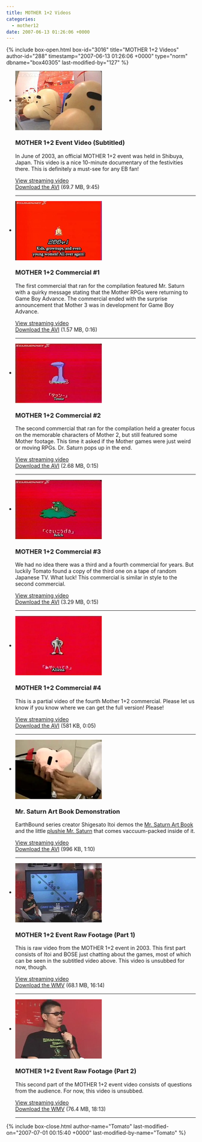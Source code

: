 ```yaml
---
title: MOTHER 1+2 Videos
categories:
  - mother12
date: 2007-06-13 01:26:06 +0000
---
```

{% include box-open.html box-id="3016" title="MOTHER 1+2 Videos" author-id="288" timestamp="2007-06-13 01:26:06 +0000" type="norm" dbname="box40305" last-modified-by="127" %}
<ul class="pics">
<li>
<a class="picleft" href="http://www.youtube.com/watch?v=lKpaKlatg5M"><img src="thumb_m12event.jpg" align="center" /></a>
<h3>MOTHER 1+2 Event Video (Subtitled)</h3>
<p>In June of 2003, an official MOTHER 1+2 event was held in Shibuya, Japan. This video is a nice 10-minute documentary of the festivities there. This is definitely a must-see for any EB fan!</p>
<p><a href="http://www.youtube.com/watch?v=lKpaKlatg5M">View streaming video</a><br /><a href="m12event_subbed.avi">Download the AVI</a> (69.7 MB, 9:45)</p>
<div class="hr"><hr /></div>
</li>


<li>
<a class="picleft" href="http://www.youtube.com/watch?v=lYbtDeUh-9c"><img src="thumb_m12com1.jpg" align="center" /></a>
<h3>MOTHER 1+2 Commercial #1</h3>
<p>The first commercial that ran for the compilation featured Mr. Saturn with a quirky message stating that the Mother RPGs were returning to Game Boy Advance. The commercial ended with the surprise announcement that Mother 3 was in development for Game Boy Advance.</p>
<p><a href="http://www.youtube.com/watch?v=lYbtDeUh-9c">View streaming video</a><br /><a href="m12com1_subbed.avi">Download the AVI</a> (1.57 MB, 0:16)</p>
<div class="hr"><hr /></div>
</li>

<li>
<a class="picleft" href="http://www.youtube.com/watch?v=uczeXfwPPgk"><img src="thumb_m12com2.jpg" align="center" /></a>
<h3>MOTHER 1+2 Commercial #2</h3>
<p>The second commercial that ran for the compilation held a greater focus on the memorable characters of Mother 2, but still featured some Mother footage. This time it asked if the Mother games were just weird or moving RPGs. Dr. Saturn pops up in the end.</p>
<p><a href="http://www.youtube.com/watch?v=uczeXfwPPgk">View streaming video</a><br /><a href="m12com2_subbed.avi">Download the AVI</a> (2.68 MB, 0:15)</p>
<div class="hr"><hr /></div>
</li>

<li>
<a class="picleft" href="http://www.youtube.com/watch?v=zb55SD0PdVU"><img src="thumb_m12com3.jpg" align="center" /></a>
<h3>MOTHER 1+2 Commercial #3</h3>
<p>We had no idea there was a third and a fourth commercial for years. But luckily Tomato found a copy of the third one on a tape of random Japanese TV. What luck! This commercial is similar in style to the second commercial.</p>
<p><a href="http://www.youtube.com/watch?v=zb55SD0PdVU">View streaming video</a><br /><a href="m12com3_subbed.avi">Download the AVI</a> (3.29 MB, 0:15)</p>
<div class="hr"><hr /></div>
</li>

<li>
<a class="picleft" href="http://www.youtube.com/watch?v=l2HEhcN9pfs"><img src="thumb_m12com4.jpg" align="center" /></a>
<h3>MOTHER 1+2 Commercial #4</h3>
<p>This is a partial video of the fourth Mother 1+2 commercial. Please let us know if you know where we can get the full version! Please!</p>
<p><a href="http://www.youtube.com/watch?v=l2HEhcN9pfs">View streaming video</a><br /><a href="m12com4_subbed.avi">Download the AVI</a> (581 KB, 0:05)</p>
<div class="hr"><hr /></div>
</li>

<li>
<a class="picleft" href="http://www.youtube.com/watch?v=t34JZdgQKJY"><img src="thumb_doseisan.jpg" align="center" /></a>
<h3>Mr. Saturn Art Book Demonstration</h3>
<p>EarthBound series creator Shigesato Itoi demos the <a href="/merchandise/misc/m12artbook.php">Mr. Saturn Art Book</a> and the little <a href="/merchandise/misc/msplushie.php">plushie Mr. Saturn</a> that comes vaccuum-packed inside of it.</p>
<p><a href="http://www.youtube.com/watch?v=t34JZdgQKJY">View streaming video</a><br /><a href="doseisan_book2.avi">Download the AVI</a> (996 KB, 1:10)</p>
<div class="hr"><hr /></div>
</li>

<li>
<a class="picleft" href="http://video.google.com/videoplay?docid=6529346396427523606&hl=en"><img src="thumb_m12part1.jpg" align="center" /></a>
<h3>MOTHER 1+2 Event Raw Footage (Part 1)</h3>
<p>This is raw video from the MOTHER 1+2 event in 2003. This first part consists of Itoi and BOSE just chatting about the games, most of which can be seen in the subtitled video above. This video is unsubbed for now, though.</p>
<p><a href="http://video.google.com/videoplay?docid=6529346396427523606&hl=en">View streaming video</a><br /><a href="m12_part1.wmv">Download the WMV</a> (68.1 MB, 16:14)</p>
<div class="hr"><hr /></div>
</li>

<li>
<a class="picleft" href="http://video.google.com/videoplay?docid=-6068958183584199386&hl=en"><img src="thumb_m12part2.jpg" align="center" /></a>
<h3>MOTHER 1+2 Event Raw Footage (Part 2)</h3>
<p>This second part of the MOTHER 1+2 event video consists of questions from the audience. For now, this video is unsubbed.</p>
<p><a href="http://video.google.com/videoplay?docid=-6068958183584199386&hl=en">View streaming video</a><br /><a href="m12_part2.wmv">Download the WMV</a> (76.4 MB, 18:13)</p>
<div class="hr"><hr /></div>
</li>

</ul>
{% include box-close.html author-name="Tomato" last-modified-on="2007-07-01 00:15:40 +0000" last-modified-by-name="Tomato" %}
